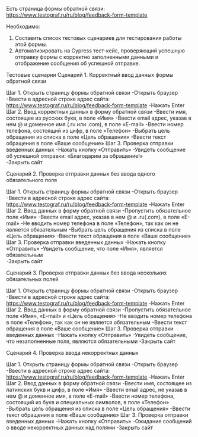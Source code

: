 Есть страница формы обратной связи: https://www.testograf.ru/ru/blog/feedback-form-template

Необходимо:

1. Составить список тестовых сценариев для тестирования работы этой формы.
2. Автоматизировать на Cypress тест-кейс, проверяющий успешную отправку формы с корректно заполненными данными и отображение сообщения об успешной отправке.

Тестовые сценарии
Сценарий 1. Корректный ввод данных формы обратной связи

Шаг 1. Открыть страницу формы обратной связи
-Открыть браузер
-Ввести в адресной строке адрес сайта: https://www.testograf.ru/ru/blog/feedback-form-template
-Нажать Enter 
Шаг 2. Ввод корректных данных в форму обратной связи
-Ввести имя, состоящее из русских букв, в поле «Имя» 
-Ввести email адрес, указав в нем @ и доменное имя (.ru или .com), в поле «E-mail»
-Ввести номер телефона, состоящий из цифр, в поле «Телефон»
-Выбрать цель обращения из списка в поле «Цель обращения» 
-Ввести текст обращения в поле «Ваше сообщение» 
Шаг 3. Проверка отправки введенных данных
-Нажать кнопку «Отправить»
-Увидеть сообщение об успешной отправки: «Благодарим за обращение!»  
-Закрыть сайт

Сценарий 2. Проверка отправки данных без ввода одного обязательного поля

Шаг 1. Открыть страницу формы обратной связи
-Открыть браузер
-Ввести в адресной строке адрес сайта: https://www.testograf.ru/ru/blog/feedback-form-template
-Нажать Enter 
Шаг 2. Ввод данных в форму обратной связи
-Пропустить обязательное поле «Имя» 
-Ввести email адрес, указав в нем @ и .ru(.com), в поле «E-mail»
-Не вводить номер телефона в поле «Телефон», так как он не является обязательным
-Выбрать цель обращения из списка в поле «Цель обращения» 
-Ввести текст обращения в поле «Ваше сообщение» 
Шаг 3. Проверка отправки введенных данных
-Нажать кнопку «Отправить»
-Увидеть сообщение, что поле «Имя», является обязательным  
-Закрыть сайт

Сценарий 3. Проверка отправки данных без ввода нескольких обязательных полей

Шаг 1. Открыть страницу формы обратной связи
-Открыть браузер
-Ввести в адресной строке адрес сайта: https://www.testograf.ru/ru/blog/feedback-form-template
-Нажать Enter 
Шаг 2. Ввод данных в форму обратной связи
-Пропустить обязательное поле «Имя», «E-mail» и «Цель обращения» 
-Не вводить номер телефона в поле «Телефон», так как он не является обязательным
-Ввести текст обращения в поле «Ваше сообщение» 
Шаг 3. Проверка отправки введенных данных
-Нажать кнопку «Отправить»
-Увидеть сообщение, что незаполненные поля, являются обязательными
-Закрыть сайт

Сценарий 4. Проверка ввода некорректных данных

Шаг 1. Открыть страницу формы обратной связи
-Открыть браузер
-Ввести в адресной строке адрес сайта: https://www.testograf.ru/ru/blog/feedback-form-template
-Нажать Enter 
Шаг 2. Ввод данных в форму обратной связи
-Ввести имя, состоящее из латинских букв и цифр, в поле «Имя» 
-Ввести email адрес, не указав в нем @ и доменное имя, в поле «E-mail»
-Ввести номер телефона, состоящий из букв и специальных символов, в поле «Телефон»
-Выбрать цель обращения из списка в поле «Цель обращения» 
-Ввести текст обращения в поле «Ваше сообщение» 
Шаг 3. Проверка отправки введенных данных
-Нажать кнопку «Отправить»
-Ожидание сообщений о вводе некорректных данных над полями
-Закрыть сайт
